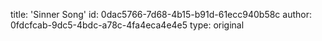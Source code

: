 title: 'Sinner Song'
id: 0dac5766-7d68-4b15-b91d-61ecc940b58c
author: 0fdcfcab-9dc5-4bdc-a78c-4fa4eca4e4e5
type: original
